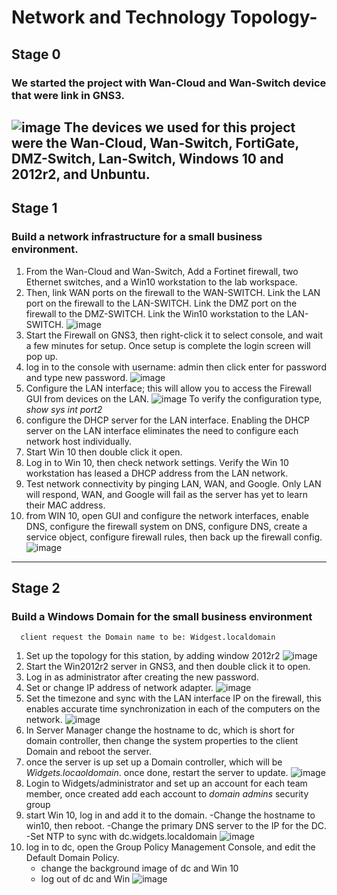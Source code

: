 # Network and Technology Topology-
## Stage 0
### We started the project with Wan-Cloud and Wan-Switch device that were link in GNS3. 
![image](https://github.com/cmedjo2/network-/assets/130260893/e11fb5a4-5da3-4a54-95a9-91e6bafc125a)
The devices we used for this project were the Wan-Cloud, Wan-Switch, FortiGate, DMZ-Switch, Lan-Switch, Windows 10 and 2012r2, and Unbuntu.
---
## Stage 1
### Build a network infrastructure for a small business environment.
1. From the Wan-Cloud and Wan-Switch, Add a Fortinet firewall, two Ethernet switches, and a Win10 workstation to the lab workspace.
2. Then, link WAN ports on the firewall to the WAN-SWITCH.
  Link the LAN port on the firewall to the LAN-SWITCH.
  Link the DMZ port on the firewall to the DMZ-SWITCH.
  Link the Win10 workstation to the LAN-SWITCH.
![image](https://github.com/cmedjo2/network-/assets/130260893/f709057a-6d0e-4445-92a6-1480f936e0c2)
3. Start the Firewall on GNS3, then right-click it to select console, and wait a few minutes for setup. Once setup is complete the login screen will pop up. 
4. log in to the console with username: admin then click enter for password and type new password. 
![image](https://github.com/cmedjo2/network-/assets/130260893/57dca260-e337-4c01-9bd2-8f87b1f4da13)
5. Configure the LAN interface; this will allow you to access the Firewall GUI from devices on the LAN.
![image](https://github.com/cmedjo2/network-/assets/130260893/e874e04a-f46f-4a34-8473-a3f5d689a84e)
  To verify the configuration type, *show sys int port2*
6. configure the DHCP server for the LAN interface. Enabling the DHCP server on the LAN interface eliminates the need to configure each network host individually.
7. Start Win 10 then double click it open.
8. Log in to Win 10, then check network settings.
   Verify the Win 10 workstation has leased a DHCP address from the LAN network.
9. Test network connectivity by pinging LAN, WAN, and Google.
    Only LAN will respond, WAN, and Google will fail as the server has yet to learn their MAC address.
10. from WIN 10, open GUI and configure the network interfaces, enable DNS, configure the firewall system on DNS, configure DNS, create a service object, configure firewall rules, then back up the firewall config.
 ![image](https://github.com/cmedjo2/network-/assets/130260893/aeaca252-c782-42cf-aec0-2218b460719d)
---
## Stage 2
### Build a Windows Domain for the small business environment 
      client request the Domain name to be: Widgest.localdomain
1. Set up the topology for this station, by adding window 2012r2
![image](https://github.com/cmedjo2/network-/assets/130260893/3698029a-0a2c-4d1a-9ce8-8784a97e0308)
2. Start the Win2012r2 server in GNS3, and then double click it to open.
3. Log in as administrator after creating the new password.
4. Set or change IP address of network adapter.
![image](https://github.com/cmedjo2/network-/assets/130260893/61225446-cdaf-433b-a864-4e271aab379a)
5. Set the timezone and sync with the LAN interface IP on the firewall, this enables accurate time synchronization in each of the computers on the network.
![image](https://github.com/cmedjo2/network-/assets/130260893/a1c1e7eb-f757-41a5-8e49-8a61a0ddc7b3)
6. In Server Manager change the hostname to dc, which is short for domain controller, then change the system properties to the client Domain and reboot the server.
7. once the server is up set up a Domain controller, which will be *Widgets.locaoldomain*. once done, restart the server to update.
![image](https://github.com/cmedjo2/network-/assets/130260893/82f40a7a-d105-44f3-8a6a-31c2ce7a9787)
9. Login to Widgets/administrator and set up an account for each team member, once created add each account to *domain admins* security group
10. start Win 10, log in and add it to the domain.
      -Change the hostname to win10, then reboot.
      -Change the primary DNS server to the IP for the DC.
      -Set NTP to sync with dc.widgets.localdomain
![image](https://github.com/cmedjo2/network-/assets/130260893/04009353-bbf6-4818-8487-cf5854e5a0ed)
11. log in to dc, open the Group Policy Management Console, and edit the Default Domain Policy.
      - change the background image of dc and Win 10
      - log out of dc and Win
![image](https://github.com/cmedjo2/network-/assets/130260893/da917449-0c94-4f15-8ee7-04332eae47b3)
